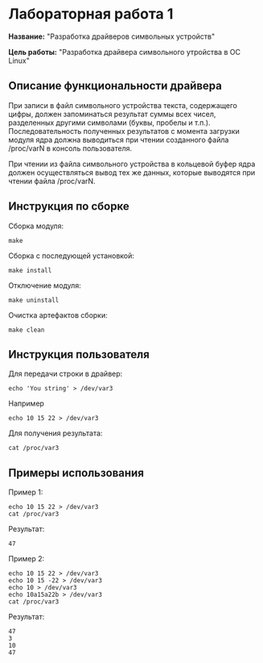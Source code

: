 # Лабораторная работа 1

**Название:** "Разработка драйверов символьных устройств"

**Цель работы:** "Разработка драйвера символьного утройства в ОС Linux"

## Описание функциональности драйвера

При записи в файл символьного устройства текста, 
содержащего цифры, должен запоминаться результат суммы 
всех чисел, разделенных другими символами (буквы, пробелы и 
т.п.). Последовательность полученных результатов с момента 
загрузки модуля ядра должна выводиться при чтении созданного 
файла /proc/varN в консоль пользователя. <br>

При чтении из файла символьного устройства в кольцевой 
буфер ядра должен осуществляться вывод тех же данных, 
которые выводятся при чтении файла /proc/varN.

## Инструкция по сборке

Сборка модуля:

```
make
```

Сборка с последующей установкой:

```
make install
```

Отключение модуля:

```
make uninstall
```

Очистка артефактов сборки:

```
make clean
```

## Инструкция пользователя

Для передачи строки в драйвер:

```
echo 'You string' > /dev/var3
```

Например

```
echo 10 15 22 > /dev/var3
```

Для получения результата:

```
cat /proc/var3
```

## Примеры использования

Пример 1:

```
echo 10 15 22 > /dev/var3
cat /proc/var3
```

Результат:

```
47
```

Пример 2:

```
echo 10 15 22 > /dev/var3
echo 10 15 -22 > /dev/var3
echo 10 > /dev/var3
echo 10a15a22b > /dev/var3
cat /proc/var3
```

Результат:

```
47
3
10
47
```
